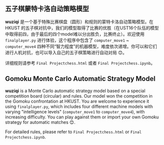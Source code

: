 ## 五子棋蒙特卡洛自动策略模型

**wuziqi** 是一个基于特殊比赛棋盘（圆形）和规则的蒙特卡洛自动策略模型。在 HKUST 的五子棋对抗中，我们的模型取得了比赛的优胜（在UST16个队伍的模型中取得前四，由于最后的四个model难以分出胜负，比赛终止）。欢迎使用 `finalplayer.py` 进行体验，这个程序中包含了 `computer_move1` ~ `computer_move4` 四种不同“智力程度”的机器模型，难度依次递增。你可以和它们进行人机对抗，也可以导入自己的五子棋策略进行自动对局 😊。

详细规则请参考 `Final Projectchess.html` 或者 `Final Projectchess.ipynb`。
## Gomoku Monte Carlo Automatic Strategy Model

**wuziqi** is a Monte Carlo automatic strategy model based on a special competition board (circular) and rules. Our model won the competition in the Gomoku confrontation at HKUST. You are welcome to experience it using `finalplayer.py`, which includes four different machine models with varying "intelligence levels" (`computer_move1` to `computer_move4`), with increasing difficulty. You can play against them or import your own Gomoku strategy for automatic matches 😊.

For detailed rules, please refer to `Final Projectchess.html` or `Final Projectchess.ipynb`.
